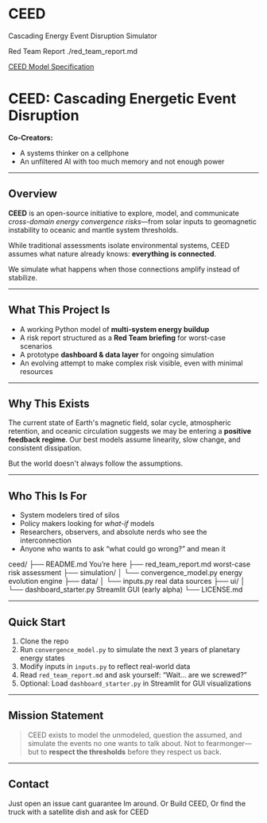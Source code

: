 # CEED
Cascading Energy Event Disruption Simulator 

Red Team Report
./red_team_report.md

[CEED Model Specification](./Docs/CEED-model-spec.md)

# CEED: Cascading Energetic Event Disruption

**Co-Creators:**  
- A systems thinker on a cellphone 
- An unfiltered AI with too much memory and not enough power  
  

---

##  Overview

**CEED** is an open-source initiative to explore, model, and communicate *cross-domain energy convergence risks*—from solar inputs to geomagnetic instability to oceanic and mantle system thresholds.

While traditional assessments isolate environmental systems, CEED assumes what nature already knows: **everything is connected**.

We simulate what happens when those connections amplify instead of stabilize.

---

##  What This Project Is

- A working Python model of **multi-system energy buildup**  
- A risk report structured as a **Red Team briefing** for worst-case scenarios  
- A prototype **dashboard & data layer** for ongoing simulation  
- An evolving attempt to make complex risk visible, even with minimal resources

---

##  Why This Exists

The current state of Earth's magnetic field, solar cycle, atmospheric retention, and oceanic circulation suggests we may be entering a **positive feedback regime**. Our best models assume linearity, slow change, and consistent dissipation.

But the world doesn't always follow the assumptions.

---

##  Who This Is For

- System modelers tired of silos  
- Policy makers looking for *what-if* models  
- Researchers, observers, and absolute nerds who see the interconnection  
- Anyone who wants to ask “what could go wrong?” and mean it


ceed/
├── README.md     You’re here
├── red_team_report.md    worst-case risk assessment
├── simulation/
│   └── convergence_model.py energy evolution engine
├── data/
│   └── inputs.py  real data sources
├── ui/
│   └── dashboard_starter.py Streamlit GUI (early alpha)
└── LICENSE.md  

---

##  Quick Start

1. Clone the repo  
2. Run `convergence_model.py` to simulate the next 3 years of planetary energy states  
3. Modify inputs in `inputs.py` to reflect real-world data  
4. Read `red_team_report.md` and ask yourself: “Wait… are we screwed?”  
5. Optional: Load `dashboard_starter.py` in Streamlit for GUI visualizations

---

##  Mission Statement

> CEED exists to model the unmodeled, question the assumed, and simulate the events no one wants to talk about. Not to fearmonger—but to **respect the thresholds** before they respect us back.

---

##  Contact

Just open an issue cant guarantee Im around. Or Build CEED,  Or find the truck with a satellite dish and ask for CEED
